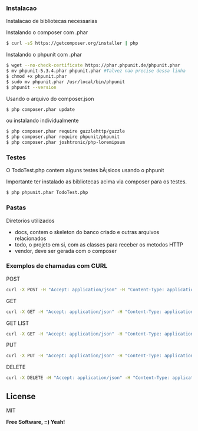### Instalacao

Instalacao de bibliotecas necessarias

Instalando o composer com .phar

```sh
$ curl -sS https://getcomposer.org/installer | php
```

Instalando o phpunit com .phar
```sh
$ wget --no-check-certificate https://phar.phpunit.de/phpunit.phar
$ mv phpunit-5.3.4.phar phpunit.phar #Talvez nao precise dessa linha
$ chmod +x phpunit.phar
$ sudo mv phpunit.phar /usr/local/bin/phpunit
$ phpunit --version
```

Usando o arquivo do composer.json
```sh
$ php composer.phar update
```

ou instalando individualmente
```sh
$ php composer.phar require guzzlehttp/guzzle
$ php composer.phar require phpunit/phpunit
$ php composer.phar joshtronic/php-loremipsum
```

### Testes

O TodoTest.php contem alguns testes bÃ¡sicos usando o phpunit

Importante ter instalado as bibliotecas acima via composer para os testes.

```sh
$ php phpunit.phar TodoTest.php
```

### Pastas

Diretorios utilizados

* docs, contem o skeleton do banco criado e outras arquivos relacionados
* todo, o projeto em si, com as classes para receber os metodos HTTP
* vendor, deve ser gerada com o composer

### Exemplos de chamadas com CURL

POST
```sh
curl -X POST -H "Accept: application/json" -H "Content-Type: application/json" -H "Cache-Control: no-cache" -H "Postman-Token: 010dea2d-3922-a992-33f8-09d70b985b3a" -d '{"uuid": "","type": "shopping","content": "teste","sort_order" : 0,"done" : "false"}' "http://mytodo.localhost"
```

GET
```sh
curl -X GET -H "Accept: application/json" -H "Content-Type: application/json" -H "Cache-Control: no-cache" -H "Postman-Token: 01791782-f975-c0f2-221a-a906c805493c" "http://mytodo.localhost/12"
```

GET LIST
```sh
curl -X GET -H "Accept: application/json" -H "Content-Type: application/json" -H "Cache-Control: no-cache" -H "Postman-Token: 26a657f4-ad56-a1b2-c207-2133dea136e8" "http://mytodo.localhost/"
```

PUT
```sh
curl -X PUT -H "Accept: application/json" -H "Content-Type: application/json" -H "Cache-Control: no-cache" -H "Postman-Token: 98addd1d-29f5-6b96-4d19-122ec4ee6cc9" -d '{"type": "shopping","content": "teste 3","sort_order" : "0","done" : false,"date_created": ""}' "http://mytodo.localhost/10"
```

DELETE
```sh
curl -X DELETE -H "Accept: application/json" -H "Content-Type: application/json" -H "Cache-Control: no-cache" -H "Postman-Token: 243ff88f-745a-71e6-f697-7cb2c54ae3b8" "http://mytodo.localhost/33"
```

License
----
MIT

**Free Software, =) Yeah!**
